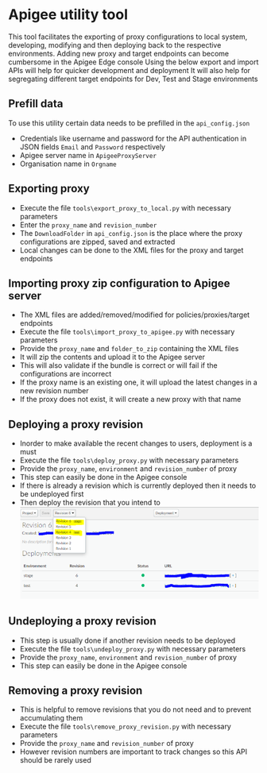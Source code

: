 # Apigee utility tool
This tool facilitates the exporting of proxy configurations to local system, developing, 
modifying and then deploying back to the respective environments.
Adding new proxy and target endpoints can become cumbersome in the Apigee Edge console
Using the below export and import APIs will help for quicker development and deployment 
It will also help for segregating different target endpoints for Dev, Test and Stage environments

## Prefill data
To use this utility certain data needs to be prefilled in the `api_config.json`
- Credentials like username and password for the API authentication in JSON fields `Email` and `Password` respectively
- Apigee server name in `ApigeeProxyServer`
- Organisation name in `Orgname`

## Exporting proxy
- Execute the file `tools\export_proxy_to_local.py` with necessary parameters
- Enter the `proxy_name` and `revision_number`
- The `DownloadFolder` in `api_config.json` is the place where the proxy configurations are zipped, saved and extracted
- Local changes can be done to the XML files for the proxy and target endpoints

## Importing proxy zip configuration to Apigee server
- The XML files are added/removed/modified for policies/proxies/target endpoints
- Execute the file `tools\import_proxy_to_apigee.py` with necessary parameters
- Provide the `proxy_name` and `folder_to_zip` containing the XML files
- It will zip the contents and upload it to the Apigee server
- This will also validate if the bundle is correct or will fail if the configurations are incorrect
- If the proxy name is an existing one, it will upload the latest changes in a new revision number
- If the proxy does not exist, it will create a new proxy with that name

## Deploying a proxy revision
- Inorder to make available the recent changes to users, deployment is a must
- Execute the file `tools\deploy_proxy.py` with necessary parameters
- Provide the `proxy_name`, `environment` and `revision_number` of proxy
- This step can easily be done in the Apigee console
- If there is already a revision which is currently deployed then it needs to be undeployed first
- Then deploy the revision that you intend to
![Proxy_deployment](proxy_deployment.PNG?raw=true "proxy deployment") 

## Undeploying a proxy revision
- This step is usually done if another revision needs to be deployed
- Execute the file `tools\undeploy_proxy.py` with necessary parameters
- Provide the `proxy_name`, `environment` and `revision_number` of proxy
- This step can easily be done in the Apigee console

## Removing a proxy revision
- This is helpful to remove revisions that you do not need and to prevent accumulating them
- Execute the file `tools\remove_proxy_revision.py` with necessary parameters
- Provide the `proxy_name` and `revision_number` of proxy
- However revision numbers are important to track changes so this API should be rarely used